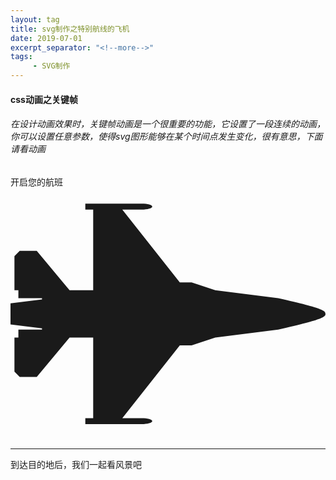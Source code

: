 ```yaml
---
layout: tag
title: svg制作之特别航线的飞机
date: 2019-07-01
excerpt_separator: "<!--more-->"
tags:
     - SVG制作
---
```


#### css动画之关键帧
###### 在设计动画效果时，关键帧动画是一个很重要的功能，它设置了一段连续的动画，你可以设置任意参数，使得svg图形能够在某个时间点发生变化，很有意思，下面请看动画
<!--more-->
 开启您的航班
<svg aria-hidden="true" focusable="false" data-prefix="fas" data-icon="fighter-jet" class="svg-inline--fa fa-fighter-jet fa-w-20" role="img" xmlns="http://www.w3.org/2000/svg" viewBox="0 0 640 512"><path fill="currentColor" d="M544 224l-128-16-48-16h-24L227.158 44h39.509C278.333 44 288 41.375 288 38s-9.667-6-21.333-6H152v12h16v164h-48l-66.667-80H18.667L8 138.667V208h8v16h48v2.666l-64 8v42.667l64 8V288H16v16H8v69.333L18.667 384h34.667L120 304h48v164h-16v12h114.667c11.667 0 21.333-2.625 21.333-6s-9.667-6-21.333-6h-39.509L344 320h24l48-16 128-16c96-21.333 96-26.583 96-32 0-5.417 0-10.667-96-32z"></path></svg><style>
.fighter svg{
    width:50px;
    height:50px;
    background:red;
	position:relative;
	animation:myfirst 5s;
	-webkit-animation:myfirst 9s; /* Safari and Chrome */

}

@-webkit-keyframes myfirst /* Safari and Chrome */
{
	0%   {left:0px; top:0px;}
	25%  {left:100px; top:0px;}
	50%  {left:100px; top:100px;}
	75%  {left:0px; top:100px;}
	100% {left:0px; top:0px;}
}
</style>
***
到达目的地后，我们一起看风景吧



</style>